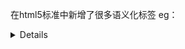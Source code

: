 在html5标准中新增了很多语义化标签
eg：
<article>
<details>
<dialog>
<footer>
<header>
<nav> 等
什么是语义化，
简单说来就是让机器可以读懂内容，并且也可以让项目变得更好维护。

优点：
1.提交项目的维护性
2.便于浏览器，便于搜索引擎解析，便于爬虫标记，利于SEO

H5新增的标签有:
<canvas> 新元素
<canvas>
新多媒体元素
<audio>
<video>
<source>
<embed>
<track>
新表单元素
<datalist>
<keygen>
<output>
新的语义和结构元素
<article>
<aside>
<bdi>
<command>
<details>
<dialog>
<summary>
<figure>
<figcaption>
<footer>
<header>
<mark>
<meter>
<nav>
<progress>
<ruby>
<rt>
<rp>
<section>
<time>
<wbr>
